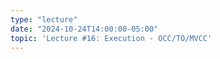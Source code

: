 ```yaml
---
type: "lecture"
date: "2024-10-24T14:00:00-05:00"
topic: 'Lecture #16: Execution - OCC/TO/MVCC'
---
```

